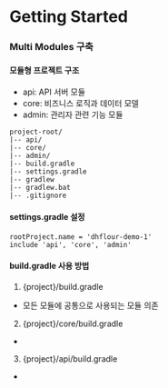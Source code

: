 # Getting Started

### Multi Modules 구축

#### 모듈형 프로젝트 구조

- api: API 서버 모듈
- core: 비즈니스 로직과 데이터 모델
- admin: 관리자 관련 기능 모듈

````
project-root/
|-- api/
|-- core/
|-- admin/
|-- build.gradle
|-- settings.gradle
|-- gradlew
|-- gradlew.bat
|-- .gitignore
````

#### settings.gradle 설정

````
rootProject.name = 'dhflour-demo-1'
include 'api', 'core', 'admin'
````

#### build.gradle 사용 방법

1. {project}/build.gradle

- 모든 모듈에 공통으로 사용되는 모듈 의존

2. {project}/core/build.gradle

-

3. {project}/api/build.gradle

-   